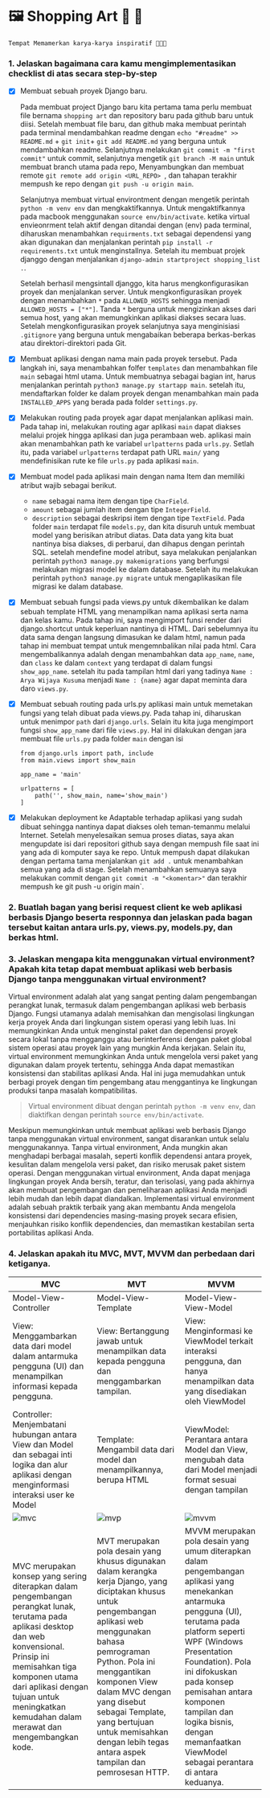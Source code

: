 # 🖼️ Shopping Art 🛒 🎨


```
Tempat Memamerkan karya-karya inspiratif 👨🏻‍🎨
```

### 1. Jelaskan bagaimana cara kamu mengimplementasikan checklist di atas secara step-by-step 

- [x] Membuat sebuah proyek Django baru.

    Pada membuat project Django baru kita pertama tama perlu membuat file bernama `shopping art` dan repository baru pada github baru untuk diisi. Setelah membuat file baru, dan github maka membuat perintah pada terminal mendambahkan readme dengan `echo "#readme" >> README.md` + `git init`+ `git add README.md` yang berguna untuk mendambahkan readme. Selanjutnya melakukan `git commit -m "first commit"`  untuk commit, selanjutnya mengetik `git branch -M main` untuk membuat branch utama pada repo, Menyambungkan dan membuat remote `git remote add origin <URL_REPO> `, dan tahapan terakhir mempush ke repo dengan `git push -u origin main`.

    Selanjutnya membuat virtual environtment dengan mengetik perintah `python -m venv env` dan mengkaktifkannya. Untuk mengaktifkannya pada macbook menggunakan `source env/bin/activate`. ketika virtual envieonrment telah aktif dengan ditandai dengan (env) pada terminal, diharuskan menambahkan `requirments.txt` sebagai dependensi yang akan digunakan dan menjalankan perintah `pip install -r requirements.txt` untuk menginstallnya. Setelah itu membuat projek djanggo dengan menjalankan `django-admin startproject shopping_list .`. 

    Setelah berhasil mengsintall djanggo, kita harus mengkonfigurasikan proyek dan menjalankan server. Untuk mengkonfigurasikan proyek dengan menambahkan `*` pada `ALLOWED_HOSTS` sehingga menjadi `ALLOWED_HOSTS = ["*"]`. Tanda `*` berguna untuk mengizinkan akses dari semua host, yang akan memungkinkan aplikasi diakses secara luas. Setelah mengkonfigurasikan proyek selanjutnya saya menginisiasi `.gitignore` yang berguna untuk mengabaikan beberapa berkas-berkas atau direktori-direktori pada Git.
    

- [x] Membuat aplikasi dengan nama main pada proyek tersebut.
    Pada langkah ini, saya menambahkan folfer `templates` dan menambahkan file `main` sebagai html utama. Untuk membuatnya sebagai bagian int, harus menjalankan perintah `python3 manage.py startapp main`. setelah itu, mendaftarkan folder ke dalam proyek dengan menambahkan main pada `INSTALLED_APPS` yang berada pada folder `settings.py`.


- [x] Melakukan routing pada proyek agar dapat menjalankan aplikasi main.
    Pada tahap ini, melakukan routing agar aplikasi `main` dapat diakses melalui projek hingga aplikasi dan juga perambaan web. aplikasi main akan menambahkan path ke variabel `urlpatterns` pada `urls.py`.  Setlah itu, pada variabel `urlpatterns` terdapat path URL `main/` yang mendefinisikan rute ke file `urls.py` pada aplikasi `main`.


- [x] Membuat model pada aplikasi main dengan nama Item dan memiliki atribut wajib sebagai berikut.
  +  `name` sebagai nama item dengan tipe `CharField`.
  + `amount` sebagai jumlah item dengan tipe `IntegerField`.
  + `description` sebagai deskripsi item dengan tipe `TextField`.
    Pada folder `main` terdapat file `models.py`, dan kita disuruh untuk membuat model yang berisikan atribut diatas. Data data yang kita buat nantinya bisa diakses, di perbarui, dan dihapus dengan perintah SQL. setelah mendefine model atribut, saya melakukan penjalankan perintah `python3 manage.py makemigrations` yang berfungsi melakukan migrasi model ke dalam database. Setelah itu melakukan perintah `python3 manage.py migrate` untuk mengaplikasikan file migrasi ke dalam database.


- [x] Membuat sebuah fungsi pada views.py untuk dikembalikan ke dalam sebuah template HTML yang menampilkan nama aplikasi serta nama dan kelas kamu.
    Pada tahap ini, saya mengimport funsi render dari django.shortcut untuk keperluan nantinya di HTML.  Dari sebelumnya itu data sama dengan langsung dimasukan ke dalam html, namun pada tahap ini membuat tempat untuk mengemnbalikan nilai pada html.  Cara mengembalikannya adalah dengan  menambahkan data `app_name`, `name`, dan `class` ke dalam `context` yang terdapat di dalam fungsi `show_app_name`. setelah itu pada tampilan html dari yang tadinya `Name : Arya Wijaya Kusuma` menjadi `Name : {name}` agar dapat meminta dara daro `views.py`.


- [x] Membuat sebuah routing pada urls.py aplikasi main untuk memetakan fungsi yang telah dibuat pada views.py.
    Pada tahap ini, diharuskan untuk menimpor `path` dari `django.urls`. Selain itu kita juga mengimport fungsi `show_app_name` dari file `views.py`. Hal ini dilakukan dengan jara membuat file `urls.py` pada folder `main` dengan isi 
    ```
    from django.urls import path, include
    from main.views import show_main

    app_name = 'main'

    urlpatterns = [
        path('', show_main, name='show_main')
    ]
    ```


- [x] Melakukan deployment ke Adaptable terhadap aplikasi yang sudah dibuat sehingga nantinya dapat diakses oleh teman-temanmu melalui Internet.
    Setelah menyelesaikan semua proses diatas, saya akan mengupdate isi dari repositori github saya dengan mempush file saat ini yang ada di komputer saya ke repo. Untuk mempush dapat dilakukan dengan pertama tama menjalankan `git add .` untuk menambahkan semua yang ada di stage. Setelah menambahkan semuanya saya melakukan commit dengan `git commit -m "<komentar>"` dan terakhir mempush ke git push -u origin main`.



### 2. Buatlah bagan yang berisi request client ke web aplikasi berbasis Django beserta responnya dan jelaskan pada bagan tersebut kaitan antara urls.py, views.py, models.py, dan berkas html.




### 3. Jelaskan mengapa kita menggunakan virtual environment? Apakah kita tetap dapat membuat aplikasi web berbasis Django tanpa menggunakan virtual environment?

Virtual environment adalah alat yang sangat penting dalam pengembangan perangkat lunak, termasuk dalam pengembangan aplikasi web berbasis Django. Fungsi utamanya adalah memisahkan dan mengisolasi lingkungan kerja proyek Anda dari lingkungan sistem operasi yang lebih luas. Ini memungkinkan Anda untuk menginstal paket dan dependensi proyek secara lokal tanpa mengganggu atau berinterferensi dengan paket global sistem operasi atau proyek lain yang mungkin Anda kerjakan. Selain itu, virtual environment memungkinkan Anda untuk mengelola versi paket yang digunakan dalam proyek tertentu, sehingga Anda dapat memastikan konsistensi dan stabilitas aplikasi Anda. Hal ini juga memudahkan untuk berbagi proyek dengan tim pengembang atau menggantinya ke lingkungan produksi tanpa masalah kompatibilitas.

> Virtual environment dibuat dengan perintah `python -m venv env`, dan diaktifkan dengan perintah `source env/bin/activate`.

Meskipun memungkinkan untuk membuat aplikasi web berbasis Django tanpa menggunakan virtual environment, sangat disarankan untuk selalu menggunakannya. Tanpa virtual environment, Anda mungkin akan menghadapi berbagai masalah, seperti konflik dependensi antara proyek, kesulitan dalam mengelola versi paket, dan risiko merusak paket sistem operasi. Dengan menggunakan virtual environment, Anda dapat menjaga lingkungan proyek Anda bersih, teratur, dan terisolasi, yang pada akhirnya akan membuat pengembangan dan pemeliharaan aplikasi Anda menjadi lebih mudah dan lebih dapat diandalkan. Implementasi virtual environment adalah sebuah praktik terbaik yang akan membantu Anda mengelola konsistensi dari dependencies masing-masing proyek secara efisien, menjauhkan risiko konflik dependencies, dan memastikan kestabilan serta portabilitas aplikasi Anda.


### 4. Jelaskan apakah itu MVC, MVT, MVVM dan perbedaan dari ketiganya.


| MVC         | MVT         | MVVM          |
| ---        |    ----   |          --- |
| Model-View-Controller      | Model-View-Template     | Model-View-View-Model   
| View: Menggambarkan data dari model dalam antarmuka pengguna (UI) dan menampilkan informasi kepada pengguna.| View: Bertanggung jawab untuk menampilkan data kepada pengguna dan menggambarkan tampilan.| View: Menginformasi ke ViewModel terkait interaksi pengguna, dan hanya menampilkan data yang disediakan oleh ViewModel |
| Controller: Menjembatani hubungan antara View dan Model dan sebagai inti logika dan alur aplikasi dengan menginformasi interaksi user ke Model | Template: Mengambil data dari model dan menampilkannya, berupa HTML  | ViewModel: Perantara antara Model dan View, mengubah data dari Model menjadi format sesuai dengan tampilan |
|![mvc](linkmvc.png) |![mvp](linkmvp.png) |![mvvm](linkmvvm.png) |
| MVC merupakan konsep yang sering diterapkan dalam pengembangan perangkat lunak, terutama pada aplikasi desktop dan web konvensional. Prinsip ini memisahkan tiga komponen utama dari aplikasi dengan tujuan untuk meningkatkan kemudahan dalam merawat dan mengembangkan kode.| MVT merupakan pola desain yang khusus digunakan dalam kerangka kerja Django, yang diciptakan khusus untuk pengembangan aplikasi web menggunakan bahasa pemrograman Python. Pola ini menggantikan komponen View dalam MVC dengan yang disebut sebagai Template, yang bertujuan untuk memisahkan dengan lebih tegas antara aspek tampilan dan pemrosesan HTTP. | MVVM merupakan pola desain yang umum diterapkan dalam pengembangan aplikasi yang menekankan antarmuka pengguna (UI), terutama pada platform seperti WPF (Windows Presentation Foundation). Pola ini difokuskan pada konsep pemisahan antara komponen tampilan dan logika bisnis, dengan memanfaatkan ViewModel sebagai perantara di antara keduanya.|